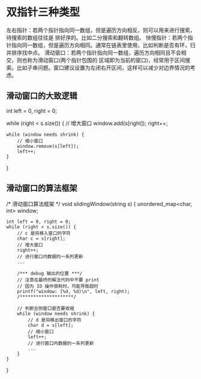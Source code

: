 # 双指针三种类型

左右指针：若两个指针指向同一数组，但是遍历方向相反，则可以用来进行搜索，待搜索的数组往往是 排好序的。比如二分搜索和翻转数组。
快慢指针：若两个指针指向同一数组，但是遍历方向相同。通常在链表里使用，比如判断是否有环，归并排序找中点。
滑动窗口：若两个指针指向同一数组，遍历方向相同且不会相交，则也称为滑动窗口(两个指针包围的 区域即为当前的窗口)，经常用于区间搜索。比如子串问题。窗口建议设置为左闭右开区间，这样可以减少对边界情况的考虑。

## 滑动窗口的大致逻辑

int left = 0, right = 0;

while (right < s.size()) {
    // 增大窗口
    window.add(s[right]);
    right++;
    
    while (window needs shrink) {
        // 缩小窗口
        window.remove(s[left]);
        left++;
    }
}


## 滑动窗口的算法框架

/* 滑动窗口算法框架 */
void slidingWindow(string s) {
    unordered_map<char, int> window;
    
    int left = 0, right = 0;
    while (right < s.size()) {
        // c 是将移入窗口的字符
        char c = s[right];
        // 增大窗口
        right++;
        // 进行窗口内数据的一系列更新
        ...

        /*** debug 输出的位置 ***/
        // 注意在最终的解法代码中不要 print
        // 因为 IO 操作很耗时，可能导致超时
        printf("window: [%d, %d)\n", left, right);
        /********************/
        
        // 判断左侧窗口是否要收缩
        while (window needs shrink) {
            // d 是将移出窗口的字符
            char d = s[left];
            // 缩小窗口
            left++;
            // 进行窗口内数据的一系列更新
            ...
        }
    }
}
